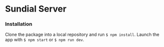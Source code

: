 # Sundial Server

### Installation
Clone the package into a local repository and run `$ npm install`.
Launch the app with `$ npm start` or `$ npm run dev`.
